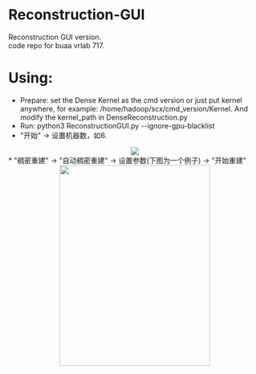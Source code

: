 # Reconstruction-GUI

Reconstruction GUI version.<br>
code repo for buaa vrlab 717.<br>

# Using:

* Prepare: set the Dense Kernel as the cmd version or just put kernel anywhere, for example: /home/hadoop/scx/cmd_version/Kernel. And modify the kernel_path in DenseReconstruction.py<br>
* Run: python3 ReconstructionGUI.py --ignore-gpu-blacklist<br>
* "开始" -> 设置机器数，如6. <br>
<div align=center>
<img src="https://user-images.githubusercontent.com/85155497/120602483-a3067e80-c47d-11eb-9b38-74ddbcb0c4cd.png" />
</div>
* "稠密重建" -> "自动稠密重建" -> 设置参数(下图为一个例子) -> "开始重建"
<div align=center>
<img width="300" height="400" src="https://user-images.githubusercontent.com/85155497/120602522-b0236d80-c47d-11eb-9910-dc4dc5ce6574.png" />
</div>
